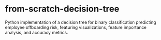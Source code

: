 # from-scratch-decision-tree
Python implementation of a decision tree for binary classification predicting employee offboarding risk, featuring visualizations, feature importance analysis, and accuracy metrics.
